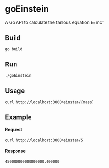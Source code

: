 # goEinstein

A Go API to calculate the famous equation E=mc²

## Build
```sh
go build
```
## Run
```sh
./goEinstein
```
## Usage
```sh
curl http://localhost:3000/einsten/{mass}
```
## Example
#### Request
```sh
curl http://localhost:3000/einsten/5
```
#### Response
```sh
450000000000000000.000000
```